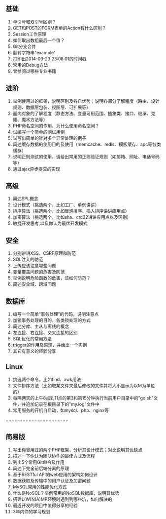 ## 基础
1. 单引号和双引号区别？
2. GET和POST的FORM表单的Action有什么区别？ 
3. Session工作原理
4. 如何取出数组最后一个值？
5. Git分支合并
6. 翻转字符串"example"
7. 打印出2014-09-23 23:08:01的时间戳
8. 常用的Debug方法
9. 曾参阅过哪些专业书籍

## 进阶
1. 举例使用过的框架，说明区别及各自优势；说明各部分了解程度（路由、设计规则、数据层包装、视图层、可扩展等）
2. 面向对象的了解程度（静态方法、变量可用范围、抽象类、接口、继承、克隆、魔术方法等）
3. PHP命名空间的作用、为什么使用命名空间？
4. 试编写一个简单的测试用例
5. 试写出简单的针对多个异常处理的例子
6. 简述缓存数据的使用目的及使用（memcache、redis、模板缓存、apc等各类缓存）
7. 说明正则测试的使用，请给出常用的正则验证规则（如邮箱、网址、电话号码等）
8. 通过ajax异步提交的实现

## 高级
1. 简述SPL概念
2. 设计模式（挑选两个，比如工厂、单例讲讲）
3. 排序算法（挑选两个，比如冒泡排序、插入排序讲讲应用点）
4. 加密算法（挑选两个，比如sha、crc32讲讲应用点以及区别）
5. 敏捷开发思考,以及你认为最优开发模式

## 安全
1. 分别讲讲XSS、CSRF原理和防范
2. SQL注入的防范
3. 上传应该注意哪些问题
4. 变量覆盖问题的危害及防范
5. 举例说明危险函数的危害，该如何防范？
6. 简述安全域、跨域问题

## 数据库
1. 编写一个简单“事务处理”的代码，说明注意点
2. 加锁事务处理的目的，各类锁处理的方式
3. 简述分库、主从与离线的概念
4. 左连接、右连接、交叉连接的区别
5. SQL优化的常用方法
6. trigger的作用及原理，并给出一个实例
7. 其它有意义的经验分享

## Linux
1. 挑选两个命令，比如find、awk用法
2. 文件排序方法（比如取某文件夹最后修改的文件并将大小显示为以M为单位的）
3. 每隔两天的上午8点到11点的第3和第15分钟执行当前用户目录中的"go.sh"文件，并追加记录在根目录下的"my.log"文件中
4. 常用服务的开机自启动，如mysql、php、nginx等

======================

## 简易版
1. 写出你曾用过的两个PHP框架，分析其设计模式；对比说明其优缺点
2. 描述一下你认为团队协作的最佳方式及流程
3. 列出5个常用Git命令及作用
4. 简述下完全前后端分离的原理
5. 基于RESTful API的web应用的架构如何设计
6. 数据获取及传输中的用户认证及加密问题
7. MySQL常用的性能优化方式
8. 什么是NoSQL？举例常用的NoSQL数据库，说明其优势
9. 搭建L(W)N(A)MP环境时遇到到哪些坑，如何解决的
10. 最近开发的项目中值得分享的经验
11. 3年内你的学习规划
